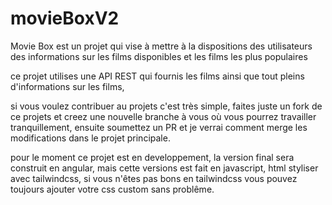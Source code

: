 # movieBoxV2

Movie Box est un projet qui vise à mettre à la dispositions des utilisateurs
des informations sur les films disponibles et les films les plus populaires

ce projet utilises une API REST qui fournis les films ainsi que tout pleins d'informations sur
les films,

si vous voulez contribuer au projets c'est très simple, faites juste un fork de ce projets et creez une nouvelle branche
à vous où vous pourrez travailler tranquillement, ensuite soumettez un PR et je verrai comment merge les modifications
dans le projet principale.

pour le moment ce projet est en developpement, la version final sera construit en angular, mais cette versions est fait en
javascript, html styliser avec tailwindcss, si vous n'êtes pas bons en tailwindcss vous pouvez toujours ajouter votre css custom 
sans problême.

